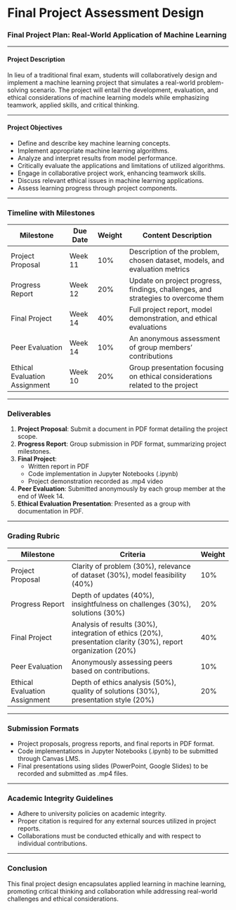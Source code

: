 Final Project Assessment Design
===============================

### Final Project Plan: Real-World Application of Machine Learning

---

#### Project Description
In lieu of a traditional final exam, students will collaboratively design and implement a machine learning project that simulates a real-world problem-solving scenario. The project will entail the development, evaluation, and ethical considerations of machine learning models while emphasizing teamwork, applied skills, and critical thinking.

---

#### Project Objectives
- Define and describe key machine learning concepts.
- Implement appropriate machine learning algorithms.
- Analyze and interpret results from model performance.
- Critically evaluate the applications and limitations of utilized algorithms.
- Engage in collaborative project work, enhancing teamwork skills.
- Discuss relevant ethical issues in machine learning applications.
- Assess learning progress through project components.

---

### Timeline with Milestones

| Milestone                      | Due Date   | Weight  | Content Description                                                                               |
|-------------------------------|------------|---------|-------------------------------------------------------------------------------------------------|
| Project Proposal               | Week 11   | 10%     | Description of the problem, chosen dataset, models, and evaluation metrics                     |
| Progress Report                | Week 12   | 20%     | Update on project progress, findings, challenges, and strategies to overcome them              |
| Final Project                  | Week 14   | 40%     | Full project report, model demonstration, and ethical evaluations                               |
| Peer Evaluation                | Week 14   | 10%     | An anonymous assessment of group members’ contributions                                         |
| Ethical Evaluation Assignment    | Week 10   | 20%     | Group presentation focusing on ethical considerations related to the project                     |

---

### Deliverables

1. **Project Proposal**: Submit a document in PDF format detailing the project scope.
2. **Progress Report**: Group submission in PDF format, summarizing project milestones.
3. **Final Project**: 
   - Written report in PDF
   - Code implementation in Jupyter Notebooks (.ipynb)
   - Project demonstration recorded as .mp4 video
4. **Peer Evaluation**: Submitted anonymously by each group member at the end of Week 14.
5. **Ethical Evaluation Presentation**: Presented as a group with documentation in PDF.

---

### Grading Rubric

| Milestone                      | Criteria                                                                 | Weight   |
|-------------------------------|--------------------------------------------------------------------------|----------|
| Project Proposal                | Clarity of problem (30%), relevance of dataset (30%), model feasibility (40%)  | 10%      |
| Progress Report                 | Depth of updates (40%), insightfulness on challenges (30%), solutions (30%)   | 20%      |
| Final Project                   | Analysis of results (30%), integration of ethics (20%), presentation clarity (30%), report organization (20%)  | 40%      |
| Peer Evaluation                 | Anonymously assessing peers based on contributions.                          | 10%      |
| Ethical Evaluation Assignment    | Depth of ethics analysis (50%), quality of solutions (30%), presentation style (20%)  | 20%      |

---

### Submission Formats

- Project proposals, progress reports, and final reports in PDF format.
- Code implementations in Jupyter Notebooks (.ipynb) to be submitted through Canvas LMS.
- Final presentations using slides (PowerPoint, Google Slides) to be recorded and submitted as .mp4 files.

---

### Academic Integrity Guidelines

- Adhere to university policies on academic integrity. 
- Proper citation is required for any external sources utilized in project reports.
- Collaborations must be conducted ethically and with respect to individual contributions.

---

### Conclusion
This final project design encapsulates applied learning in machine learning, promoting critical thinking and collaboration while addressing real-world challenges and ethical considerations.